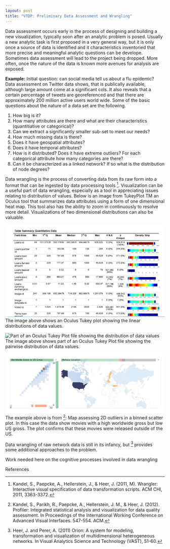 ```yaml
---
layout: post
title: "VTDP: Preliminary Data Assessment and Wrangling"
--- 
```

 
Data assessment occurs early in the process of designing and building a new visualization, typically soon after an analytic problem is posed. Usually a new analytic task is first proposed in a very general way,  but it is only once a source of data is identified and it characteristics inventoried that more precise and meaningful analytic questions can be develope.  Sometimes data assessment will lead to the project being dropped. More often, once the nature of the data is known more avenues for analysis are exposed.

**Example:** Initial question: can social media tell us about a flu epidemic?  Data assessment on Twitter data shows, that is publically available, although large amount come at a significant cols. It also reveals that a certain percentage of tweets are georeferenced and that there are approximately 200 million active users world wide. 
Some of the basic questions about the nature of a data set are the following. 
1. How big is it? 
2. How many attributes are there and what are their characteristics (quantitiative or categorical)? 
3. Can we extract a significantly smaller sub-set to meet our needs? 
4. How much missing data is there? 
5. Does it have geospatial attributes? 
6. Does it have temporal attributes? 
7. How is it distributed? Does it have extreme outliers? For each categorical attribute how many categories are there? 
8. Can it be characterized as a linked network? If so what is the distribution of node degrees?

Data wrangling is the process of converting data from its raw form into a format that can be ingested by data processing tools [^1]. Visualization can be a useful part of data wrangling, especially as a tool in appreciating issues relating to distribution of values. Below is an image from TukeyPlot TM an Oculus tool that summarizes data attributes using a form of one dimensional heat map. This tool also has the ability to zoom in continuously to resolve more detail. Visualizations of two dimensional distributions can also be valuable. 

![Linear distribution of data values](/images/Oculus_Assess_1.jpg)
The image above shows an Oculus Tukey plot showing the linear distributions of data values.

![Part of an Oculus Tukey Plot file showing the distribution of data values](/image/Oculus_2D.jpg)
The image above shows part of an Oculus Tukey Plot file showing the pairwise distribution of data values. 


![Outliers in data](/images/Kandel.jpg)
The example above is from [^2]: Map assessing 2D outliers in a binned scatter plot.  In this case the data show movies with a high worldwide gross but low US gross. The plot confirms that these movies were released outside of the US.

Data wrangling of raw network data is still in its infancy, but [^3] provides some additional approaches to the problem.

 

Work needed here on the cognitive processes involved in data wrangling 

References 
[^1]: Kandel, S., Paepcke, A., Hellerstein, J., & Heer, J. (2011, M). Wrangler: Interactive visual specification of data transformation scripts. ACM CHI, 2011, 3363-3372. 
[^2]: Kandel, S., Parikh, R., Paepcke, A., Hellerstein, J. M., & Heer, J. (2012). Profiler: Integrated statistical analysis and visualization for data quality assessment. In Proceedings of the International Working Conference on Advanced Visual Interfaces. 547-554. ACM. 
[^3]: Heer, J. and Perer, A. (2011) Orion: A system for modeling, transformation and visualization of multidimensional heterogeneous networks. In Visual Analytics Science and Technology (VAST), 51-60. 
